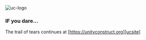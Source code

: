 <!-- this URL references the image stored in THIS repo -->
![uc-logo](https://unityconstruct.org/media/images/logos/UCTextLogoClear4.png)
<!-- img src="https://camo.githubusercontent.com/8c4c0761055880b59feab14f045449d18a9f3371a9940ffd27c57c0ecd90a8da/68747470733a2f2f756e697479636f6e7374727563742e6f72672f6d656469612f696d616765732f6c6f676f732f5543546578744c6f676f436c656172342e706e67" alt="unityconstruct" /-->

### IF you dare...
The trail of tears continues at [https://unityconstruct.org][ucsite]

<!-- URLS -->
[logo]:https://github.com/unityconstruct/unityconstruct/blob/main/unityconstruct-logo-clear.png
[ucsite]:https://unityconstruct.org/uc




<!-- deprecated test urls
<img src="https://unityconstruct.org/media/images/logos/UCTextLogoClear4.png" alt="unityconstruct" />
<img src="https://github.com/unityconstruct/unityconstruct/blob/main/unityconstruct-logo-clear.png" />
<img src="/unityconstruct/blob/main/unityconstruct-logo-clear.png" />
-->

<!--
**unityconstruct/unityconstruct** is a ✨ _special_ ✨ repository because its `README.md` (this file) appears on your GitHub profile.

Here are some ideas to get you started:

- 🔭 I’m currently working on ...
- 🌱 I’m currently learning ...
- 👯 I’m looking to collaborate on ...
- 🤔 I’m looking for help with ...
- 💬 Ask me about ...
- 📫 How to reach me: ...
- 😄 Pronouns: ...
- ⚡ Fun fact: ...
-->
